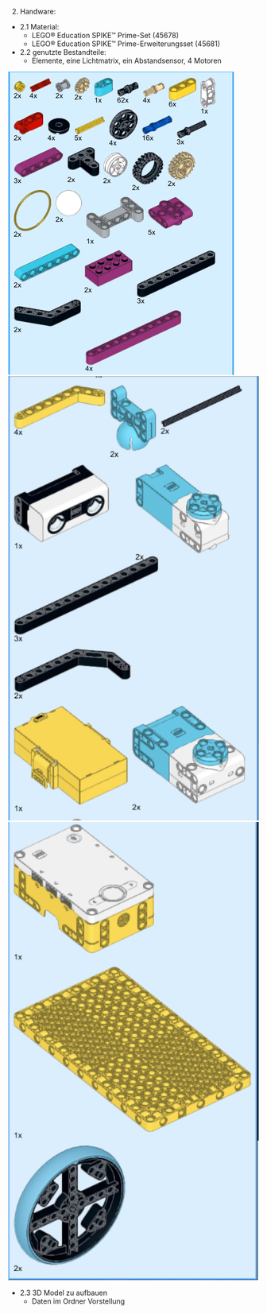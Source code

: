 
2. Handware:
 - 2.1 Material:
     - LEGO® Education SPIKE™ Prime-Set (45678)
     - LEGO® Education SPIKE™ Prime-Erweiterungsset (45681)
 - 2.2 genutzte Bestandteile:
     - Elemente, eine Lichtmatrix, ein Abstandsensor, 4 Motoren
  
       
![](https://github.com/XueruWang233/Lego/blob/main/Hardware/Standteile%201.png)
![](https://github.com/XueruWang233/Lego/blob/main/Hardware/Standteile%202.png)
![](https://github.com/XueruWang233/Lego/blob/main/Hardware/Standteile%203.png)

- 2.3 3D Model zu aufbauen
    - Daten im Ordner Vorstellung 
